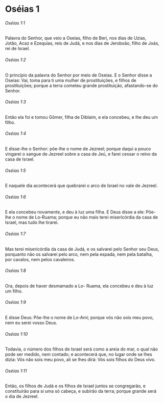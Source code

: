 # Oséias 1

###### Oséias 1:1

Palavra do Senhor, que veio a Oseias, filho de Beri, nos dias de Uzias, Jotão, Acaz e Ezequias, reis de Judá, e nos dias de Jeroboão, filho de Joás, rei de Israel.

###### Oséias 1:2

O princípio da palavra do Senhor por meio de Oseias. E o Senhor disse a Oseias: Vai, toma para ti uma mulher de prostituições, e filhos de prostituições; porque a terra cometeu grande prostituição, afastando-se do Senhor.

###### Oséias 1:3

Então ela foi e tomou Gômer, filha de Diblaim, e ela concebeu, e lhe deu um filho.

###### Oséias 1:4

E disse-lhe o Senhor: põe-lhe o nome de Jezreel; porque daqui a pouco vingarei o sangue de Jezreel sobre a casa de Jeú, e farei cessar o reino da casa de Israel.

###### Oséias 1:5

E naquele dia acontecerá que quebrarei o arco de Israel no vale de Jezreel.

###### Oséias 1:6

E ela concebeu novamente, e deu à luz uma filha. E Deus disse a ele: Põe-lhe o nome de Lo-Ruama; porque eu não mais terei misericórdia da casa de Israel, mas tudo lhe tirarei.

###### Oséias 1:7

Mas terei misericórdia da casa de Judá, e os salvarei pelo Senhor seu Deus, porquanto não os salvarei pelo arco, nem pela espada, nem pela batalha, por cavalos, nem pelos cavaleiros.

###### Oséias 1:8

Ora, depois de haver desmamado a Lo- Ruama, ela concebeu e deu à luz um filho.

###### Oséias 1:9

E disse Deus: Põe-lhe o nome de Lo-Ami; porque vós não sois meu povo, nem eu serei vosso Deus.

###### Oséias 1:10

Todavia, o número dos filhos de Israel será como a areia do mar, o qual não pode ser medido, nem contado; e acontecerá que, no lugar onde se lhes dizia: Vós não sois meu povo, ali se lhes dirá: Vós sois filhos do Deus vivo.

###### Oséias 1:11

Então, os filhos de Judá e os filhos de Israel juntos se congregarão, e constituirão para si uma só cabeça, e subirão da terra; porque grande será o dia de Jezreel.

